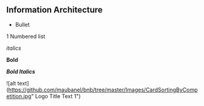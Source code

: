 ## Information Architecture

* Bullet

1 Numbered list

_italics_

**Bold**

***Bold Italics***

![alt text](https://github.com/maubanel/bnb/tree/master/Images/CardSortingByCompetition.jpg" Logo Title Text 1")

